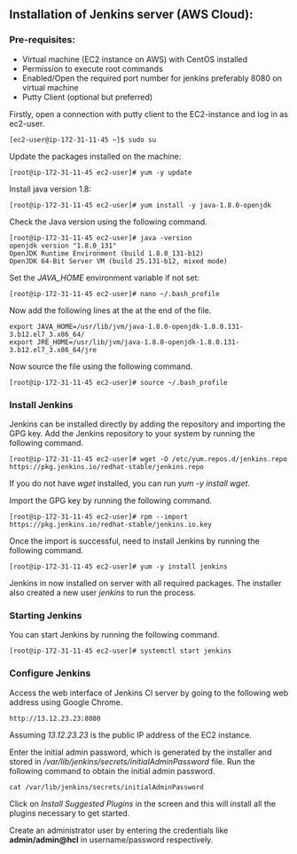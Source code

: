 ## Installation of Jenkins server (AWS Cloud):

### Pre-requisites:

- Virtual machine (EC2 instance on AWS)  with CentOS installed
- Permission to execute root commands
- Enabled/Open the required port number for jenkins preferably 8080 on virtual machine
- Putty Client (optional but preferred)

Firstly, open a connection with putty client to the EC2-instance and log in as ec2-user.

```
[ec2-user@ip-172-31-11-45 ~]$ sudo su
```

Update the packages installed on the machine:

```
[root@ip-172-31-11-45 ec2-user]# yum -y update
```

Install java version 1.8:

```
[root@ip-172-31-11-45 ec2-user]# yum install -y java-1.8.0-openjdk
```

Check the Java version using the following command.

```
[root@ip-172-31-11-45 ec2-user]# java -version
openjdk version "1.8.0_131"
OpenJDK Runtime Environment (build 1.8.0_131-b12)
OpenJDK 64-Bit Server VM (build 25.131-b12, mixed mode)
```

Set the *JAVA_HOME* environment variable if not set:

```
[root@ip-172-31-11-45 ec2-user]# nano ~/.bash_profile
```

Now add the following lines at the at the end of the file.

```
export JAVA_HOME=/usr/lib/jvm/java-1.8.0-openjdk-1.8.0.131-3.b12.el7_3.x86_64/
export JRE_HOME=/usr/lib/jvm/java-1.8.0-openjdk-1.8.0.131-3.b12.el7_3.x86_64/jre
```

Now source the file using the following command.

```
[root@ip-172-31-11-45 ec2-user]# source ~/.bash_profile
```

### Install Jenkins

Jenkins can be installed directly by adding the repository and importing the GPG key. Add the Jenkins repository to your system by running the following command.

```
[root@ip-172-31-11-45 ec2-user]# wget -O /etc/yum.repos.d/jenkins.repo https://pkg.jenkins.io/redhat-stable/jenkins.repo
```

If you do not have *wget* installed, you can run *yum -y install wget*.

Import the GPG key by running the following command.

```
[root@ip-172-31-11-45 ec2-user]# rpm --import https://pkg.jenkins.io/redhat-stable/jenkins.io.key
```

Once the import is successful, need to install Jenkins by running the following command.

```
[root@ip-172-31-11-45 ec2-user]# yum -y install jenkins
```

Jenkins in now installed on server with all required packages. The installer also created a new user *jenkins* to run the process.

### Starting Jenkins

You can start Jenkins by running the following command.

```
[root@ip-172-31-11-45 ec2-user]# systemctl start jenkins
```

### Configure Jenkins

Access the web interface of Jenkins CI server by going to the following web address using Google Chrome.

```
http://13.12.23.23:8080
```

Assuming *13.12.23.23* is the public IP address of the EC2 instance. 

Enter the initial admin password, which is generated by the installer and stored in */var/lib/jenkins/secrets/initialAdminPassword* file. Run the following command to obtain the initial admin password.

```
cat /var/lib/jenkins/secrets/initialAdminPassword
```

Click on *Install Suggested Plugins* in the screen and this will install all the plugins necessary to get started.

Create an administrator user by entering the credentials like **admin/admin@hcl** in username/password respectively.